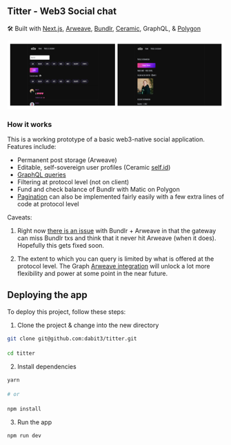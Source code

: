 ## Titter - Web3 Social chat

🛠 Built with [Next.js](https://nextjs.org/), [Arweave](https://www.arweave.org/), [Bundlr](https://bundlr.network/), [Ceramic](https://ceramic.network/), GraphQL, & [Polygon](https://polygon.technology/)

![Titter](header-image.jpg)

### How it works

This is a working prototype of a basic web3-native social application. Features include:

- Permanent post storage (Arweave)
- Editable, self-sovereign user profiles (Ceramic [self.id](https://self.id/))
- [GraphQL queries](https://gql-guide.vercel.app/) 
- Filtering at protocol level (not on client)
- Fund and check balance of Bundlr with Matic on Polygon
- [Pagination](https://gql-guide.vercel.app/#pagination) can also be implemented fairly easily with a few extra lines of code at protocol level

Caveats:

1. Right now [there is an issue](https://github.com/Bundlr-Network/js-client/issues/35) with Bundlr + Arweave in that the gateway can miss Bundlr txs and think that it never hit Arweave (when it does). Hopefully this gets fixed soon.

2. The extent to which you can query is limited by what is offered at the protocol level. The Graph [Arweave integration](https://thegraph.com/blog/graph-arweave) will unlock a lot more flexibility and power at some point in the near future.

## Deploying the app

To deploy this project, follow these steps:

1. Clone the project & change into the new directory

```sh
git clone git@github.com:dabit3/titter.git

cd titter
```

2. Install dependencies

```sh
yarn

# or

npm install
```

3. Run the app

```sh
npm run dev
```